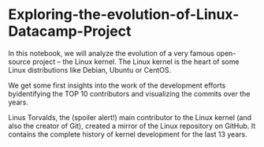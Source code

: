 # Exploring-the-evolution-of-Linux-Datacamp-Project
In this notebook, we will analyze the evolution of a very famous open-source project – the Linux kernel. The Linux kernel is the heart of some Linux distributions like Debian, Ubuntu or CentOS.

We get some first insights into the work of the development efforts byidentifying the TOP 10 contributors and visualizing the commits over the years.

Linus Torvalds, the (spoiler alert!) main contributor to the Linux kernel (and also the creator of Git), created a mirror of the Linux repository on GitHub. It contains the complete history of kernel development for the last 13 years.
